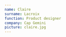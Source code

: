 ```yaml
---
name: Claire
surname: Lacroix
function: Product designer
company: Cap Gemini
picture: claire.jpg
---
```

